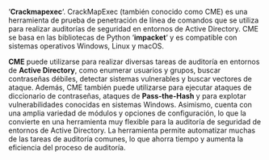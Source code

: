 
‘**Crackmapexec**‘. CrackMapExec (también conocido como CME) es una herramienta de prueba de penetración de línea de comandos que se utiliza para realizar auditorías de seguridad en entornos de Active Directory. CME se basa en las bibliotecas de Python ‘**impacket**‘ y es compatible con sistemas operativos Windows, Linux y macOS.

**CME** puede utilizarse para realizar diversas tareas de auditoría en entornos de **Active Directory**, como enumerar usuarios y grupos, buscar contraseñas débiles, detectar sistemas vulnerables y buscar vectores de ataque. Además, CME también puede utilizarse para ejecutar ataques de diccionario de contraseñas, ataques de **Pass-the-Hash** y para explotar vulnerabilidades conocidas en sistemas Windows. Asimismo, cuenta con una amplia variedad de módulos y opciones de configuración, lo que la convierte en una herramienta muy flexible para la auditoría de seguridad de entornos de Active Directory. La herramienta permite automatizar muchas de las tareas de auditoría comunes, lo que ahorra tiempo y aumenta la eficiencia del proceso de auditoría.